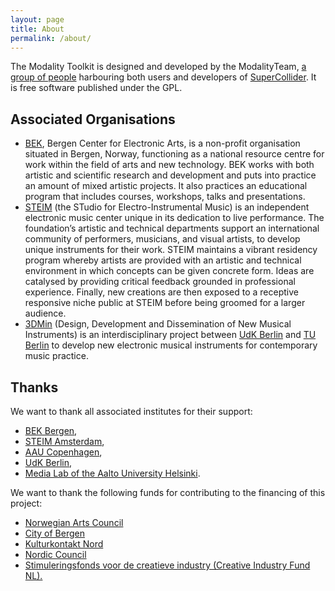 ```yaml
---
layout: page
title: About
permalink: /about/
---
```


The Modality Toolkit is designed and developed by the ModalityTeam, [a group of people](/team) harbouring both users and developers of <a target="_blank" href="https://supercollider.github.io/">SuperCollider</a>. It is free software published under the GPL.

## Associated Organisations

+ <a target="_blank" href="http://www.bek.no/">BEK</a>, Bergen Center for Electronic Arts, is a non-profit organisation situated in Bergen, Norway, functioning as a national resource centre for work within the field of arts and new technology.
BEK works with both artistic and scientific research and development and puts into practice an amount of mixed artistic projects. It also practices an educational program that includes courses, workshops, talks and presentations.
+ <a  target="_blank" href="http://steim.org/">STEIM</a> (the STudio for Electro-Instrumental Music) is an independent electronic music center unique in its dedication to live performance. The foundation’s artistic and technical departments support an international community of performers, musicians, and visual artists, to develop unique instruments for their work. STEIM maintains a vibrant residency program whereby artists are provided with an artistic and technical environment in which concepts can be given concrete form. Ideas are catalysed by providing critical feedback grounded in professional experience. Finally, new creations are then exposed to a receptive responsive niche public at STEIM before being groomed for a larger audience.
+ <a target="_blank" href="http://3dmin.org">3DMin</a> (Design, Development and Dissemination of New Musical Instruments) is an interdisciplinary project between <a href="http://www.udk-berlin.de/">UdK Berlin</a> and <a href="http://www.tu-berlin.de/">TU Berlin</a> to develop new electronic musical instruments for contemporary music practice.

## Thanks

We want to thank all associated institutes for their support: 

+ <a target="_blank" href="http://bek.no/">BEK Bergen</a>, 
+ <a target="_blank" href="http://www.steim.org/">STEIM Amsterdam</a>, 
+ <a target="_blank" href="http://aau.dk/">AAU Copenhagen</a>, 
+ <a target="_blank" href="http://www.udk-berlin.de">UdK Berlin</a>,
+ <a target="_blank" href="http://mlab.taik.fi/">Media Lab of the Aalto University Helsinki</a>.

We want to thank the following funds for contributing to the financing of this project:

+ <a target="_blank" href="http://kulturrad.no">Norwegian Arts Council</a>
+ <a target="_blank" href="https://www.bergen.kommune.no/kultur">City of Bergen</a>
+ <a target="_blank" href="http://www.kulturkontaktnord.org/">Kulturkontakt Nord</a>
+ <a target="_blank" href="http://www.nordiskkulturfond.org/">Nordic Council</a>
+ [Stimuleringsfonds voor de creatieve industry (Creative Industry Fund NL).](http://stimuleringsfonds.nl/nl/actueel/toekenningen/modality_work_group/)
